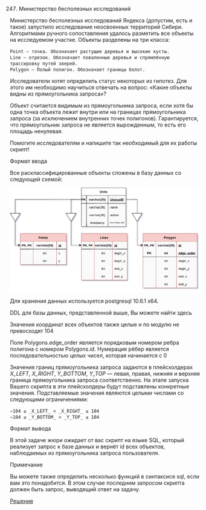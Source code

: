 247. Министерство бесполезных исследований

Министерство бесполезных исследований Яндекса (допустим, есть и такое) запустило исследование неосвоенных территорий Сибири. Алгоритмами ручного сопоставления удалось разметить все объекты на исследуемом участке. Объекты разделены на три класса:

    Point — точка. Обозначает растущие деревья и высокие кусты.
    Line — отрезок. Обозначает поваленные деревья и спрямлённую трассировку путей зверей.
    Polygon — Полый полигон. Обозначает границы болот.

Исследователи хотят определить статус некоторых из гипотез. Для этого им необходимо научиться отвечать на вопрос: «Какие объекты видны из прямоугольника запроса»?

Объект считается видимым из прямоугольника запроса, если хотя бы одна точка объекта лежит внутри или на границах прямоугольника запроса (за исключением внутренних точек полигонов). Гарантируется, что прямоугольник запроса не является вырожденным, то есть его площадь ненулевая.

Помогите исследователям и напишите так необходимый для их работы скрипт!

Формат ввода

Все расклассифицированные объекты сложены в базу данных со следующей схемой:

![oops](markdown.jpg)

Для хранения данных используется postgresql 10.6.1 x64.

DDL для базы данных, представленной выше, Вы можете найти здесь

Значения координат всех объектов также целые и по модулю не превосходят 104

Поле Polygons.edge_order является порядковым номером ребра полигона с номером Polygons.id. Нумерация рёбер является последовательностью целых чисел, которая начинается с 0

Значения границ прямоугольника запроса задаются в плейсхолдерах _X_LEFT_, _X_RIGHT_, _Y_BOTTOM_, _Y_TOP_ — левая, правая, нижняя и верхняя граница прямоугольника запроса соответственно. На этапе запуска Вашего скрипта в эти плейсхолдеры будут подставлены конкретные значения. Подставляемые значения являются целыми числами cо следующими ограничениями:

    −104 ≤ _X_LEFT_ < _X_RIGHT_ ≤ 104
    −104 ≤ _Y_BOTTOM_ < _Y_TOP_ ≤ 104

Формат вывода

В этой задаче жюри ожидает от вас скрипт на языке SQL, который реализует запрос к базе данных и вернёт id всех объектов, наблюдаемых из прямоугольника запроса пользователя.

Примечание

Вы можете также определить несколько функций в синтаксисе sql, если вам это понадобится. В этом случае последним запросом скрипта должен быть запрос, выводящий ответ на задачу.

[Решение](solution.sql)